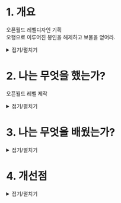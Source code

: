 # 1. 개요
오픈월드 레벨디자인 기획\
오행으로 이루어진 봉인을 해제하고 보물을 얻어라.

<details>
<summary>접기/펼치기</summary>


</details>


# 2. 나는 무엇을 했는가?
오픈월드 레벨 제작

<details>
<summary>접기/펼치기</summary>

1. 레벨 기획

![image](https://github.com/user-attachments/assets/a1b4c7d6-d8fd-40e8-9785-6823b2b91c84)

![image](https://github.com/user-attachments/assets/aa92b5cf-c3b0-489c-9923-ccde318af380)

![image](https://github.com/user-attachments/assets/c2e2b34a-4602-49db-bb48-d6cb8f24c245)

![image](https://github.com/user-attachments/assets/5f1960d6-318e-4622-a8f3-ad899f9ba1f6)

![image](https://github.com/user-attachments/assets/ef03cd6b-3b37-4de0-8d9a-002017992b23)

![image](https://github.com/user-attachments/assets/ee847293-e9ea-4977-8a48-47bb1ace7fe9)

![image](https://github.com/user-attachments/assets/556e1997-d62f-4bf0-bb9a-53c85da715f3)

****
</details>

# 3. 나는 무엇을 배웠는가?


<details>
<summary>접기/펼치기</summary>


</details>

# 4. 개선점


<details>
<summary>접기/펼치기</summary>


</details>


